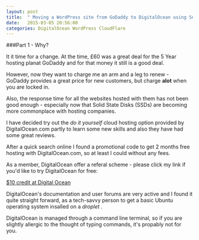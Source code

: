 ```yaml
---
layout: post
title:  " Moving a WordPress site from GoDaddy to DigitalOcean using ServerPilot.io and then added it to CloudFlare CDN - Part 1 Why?"
date:   2015-03-05 20:56:00
categories: DigitalOcean WordPress CloudFlare
---
```



###Part 1 - Why?



It it time for a change.  At the time, £60 was a great deal for the 5 Year hosting planat GoDaddy and for that money it still is a good deal.  

However, now they want to charge me an arm and a leg to renew - GoDaddy provides a great price for new customers, but charge **alot** when you are locked in.

Also, the response time for all the websites hosted with them has not been good enough - especially now that Solid State Disks (SSDs) are becoming more commonplace with hosting companies.

I have decided try out the *do it yourself* cloud hosting option provided by DigitalOcean.com partly to learn some new skills and also they have had some great reviews.

After a quick search online I found a promotional code to get 2 months free hosting with DigitalOcean.com, so at least I could without any fees. 

As a member, DigitalOcean offer a referal scheme - please click my link if you'd like to try DigitalOcean for free:

[$10 credit at Digital Ocean](https://www.digitalocean.com/?refcode=92e12787bf7a)


DigitalOcean's documentation and user forums are very active and I found it quite straight forward, as a tech-savvy person to get a basic Ubuntu operating system insalled on a *droplet* . 

DigitalOcean is managed through a command line terminal, so if you are slightly allergic to the thought of typing commands, it's propably not for you.
